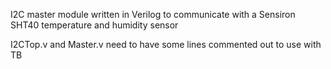I2C master module written in Verilog to communicate with a Sensiron SHT40 temperature and humidity sensor

I2CTop.v and Master.v need to have some lines commented out to use with TB

